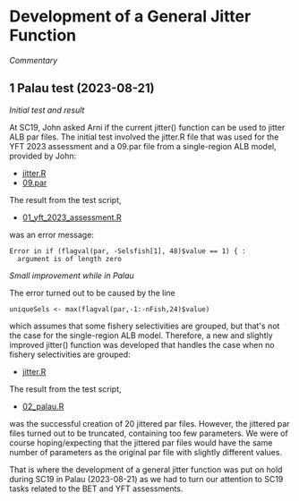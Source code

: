 # Development of a General Jitter Function

*Commentary*

## 1 Palau test (2023-08-21)

*Initial test and result*

At SC19, John asked Arni if the current jitter() function can be used to jitter
ALB par files. The initial test involved the jitter.R file that was used for the
YFT 2023 assessment and a 09.par file from a single-region ALB model, provided
by John:

- [jitter.R](function/03_yft_2023_assessment/jitter.R)
- [09.par](parfiles/01_alb_1_region_2023/09.par)

The result from the test script,

- [01_yft_2023_assessment.R](tests/01_palau/01_yft_2023_assessment.R)

was an error message:

```
Error in if (flagval(par, -Selsfish[1], 48)$value == 1) { :
  argument is of length zero
```

*Small improvement while in Palau*

The error turned out to be caused by the line

```
uniqueSels <- max(flagval(par,-1:-nFish,24)$value)
```

which assumes that some fishery selectivities are grouped, but that's not the
case for the single-region ALB model. Therefore, a new and slightly improved
jitter() function was developed that handles the case when no fishery
selectivities are grouped:

- [jitter.R](function/04_palau/jitter.R)

The result from the test script,

- [02_palau.R](tests/01_palau/02_palau.R)

was the successful creation of 20 jittered par files. However, the jittered par
files turned out to be truncated, containing too few parameters. We were of
course hoping/expecting that the jittered par files would have the same number
of parameters as the original par file with slightly different values.

That is where the development of a general jitter function was put on hold
during SC19 in Palau (2023-08-21) as we had to turn our attention to SC19 tasks
related to the BET and YFT assessments.
